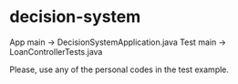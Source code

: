 # decision-system

App main -> DecisionSystemApplication.java
Test main -> LoanControllerTests.java

Please, use any of the personal codes in the test example.
